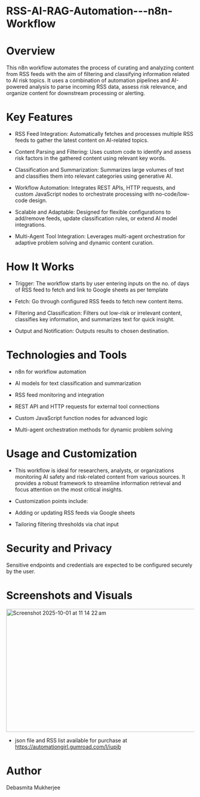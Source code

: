 # RSS-AI-RAG-Automation---n8n-Workflow

# Overview
This n8n workflow automates the process of curating and analyzing content from RSS feeds with the aim of filtering and classifying information related to AI risk topics. It uses a combination of automation pipelines and AI-powered analysis to parse incoming RSS data, assess risk relevance, and organize content for downstream processing or alerting.

# Key Features
* RSS Feed Integration: Automatically fetches and processes multiple RSS feeds to gather the latest content on AI-related topics.

* Content Parsing and Filtering: Uses custom code to identify and assess risk factors in the gathered content using relevant key words.

* Classification and Summarization: Summarizes large volumes of text and classifies them into relevant categories using generative AI.

* Workflow Automation: Integrates REST APIs, HTTP requests, and custom JavaScript nodes to orchestrate processing with no-code/low-code design.

* Scalable and Adaptable: Designed for flexible configurations to add/remove feeds, update classification rules, or extend AI model integrations.

* Multi-Agent Tool Integration: Leverages multi-agent orchestration for adaptive problem solving and dynamic content curation.

# How It Works
* Trigger: The workflow starts by user entering inputs on the no. of days of RSS feed to fetch and link to Google sheets as per template

* Fetch: Go through configured RSS feeds to fetch new content items.

* Filtering and Classification: Filters out low-risk or irrelevant content, classifies key information, and summarizes text for quick insight.

* Output and Notification: Outputs results to chosen destination.

# Technologies and Tools
* n8n for workflow automation

* AI models for text classification and summarization

* RSS feed monitoring and integration

* REST API and HTTP requests for external tool connections

* Custom JavaScript function nodes for advanced logic

* Multi-agent orchestration methods for dynamic problem solving

# Usage and Customization
* This workflow is ideal for researchers, analysts, or organizations monitoring AI safety and risk-related content from various sources. It provides a robust framework to streamline information retrieval and focus attention on the most critical insights.

* Customization points include:

- Adding or updating RSS feeds via Google sheets

- Tailoring filtering thresholds via chat input

# Security and Privacy
Sensitive endpoints and credentials are expected to be configured securely by the user.

# Screenshots and Visuals
<img width="826" height="329" alt="Screenshot 2025-10-01 at 11 14 22 am" src="https://github.com/user-attachments/assets/07829a97-4e91-4b1b-aa15-581ebd93ee9f" />

* json file and RSS list available for purchase at https://automationgirl.gumroad.com/l/iupjb

# Author
Debasmita Mukherjee
